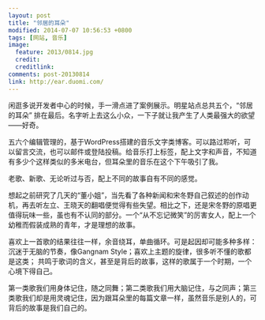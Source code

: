 ```yaml
---
layout: post
title: "邻居的耳朵"
modified: 2014-07-07 10:56:53 +0800
tags: [网站, 音乐]
image:
  feature: 2013/0814.jpg
  credit: 
  creditlink: 
comments: post-20130814
link: http://ear.duomi.com/
---
```


闲逛多说开发者中心的时候，手一滑点进了案例展示。明星站点总共五个，“邻居的耳朵” 排在最后。名字听上去这么小众，一下子就让我产生了人类最强大的欲望——好奇。

五六个编辑管理的，基于WordPress搭建的音乐文字类博客。可以路过聆听，可以留言交流，也可以邮件或登陆投稿。给音乐打上标签，配上文字和声音，不知道有多少个这样类似的多米电台，但耳朵里的音乐在这个下午吸引了我。

老歌、新歌、无论听过与否，配上不同的故事自有不同的感觉。

想起之前研究了几天的“董小姐”，当先看了各种新闻和宋冬野自己叙述的创作动机，再去听左立、王晓天的翻唱便觉得有些失望。相比之下，还是宋冬野的原唱更值得玩味一些，虽也有不认同的部分。一个“从不忘记微笑”的厉害女人，配上一个幼稚而假装成熟的青年，才是理想的故事。

喜欢上一首歌的结果往往一样，余音绕耳，单曲循环。可是起因却可能多种多样：沉迷于无脑的节奏，像Gangnam Style；喜欢上主题的旋律，很多听不懂的歌都是这类； 共鸣于歌词的含义，甚至是背后的故事，这样的歌属于一个时期，一个心境下得自己。

第一类歌我们用身体记住，随之同舞；第二类歌我们用大脑记住，与之同声；第三类歌我们却是用灵魂记住，因为跟耳朵里的每篇文章一样，虽然音乐是别人的，可背后的故事是我们自己的。

